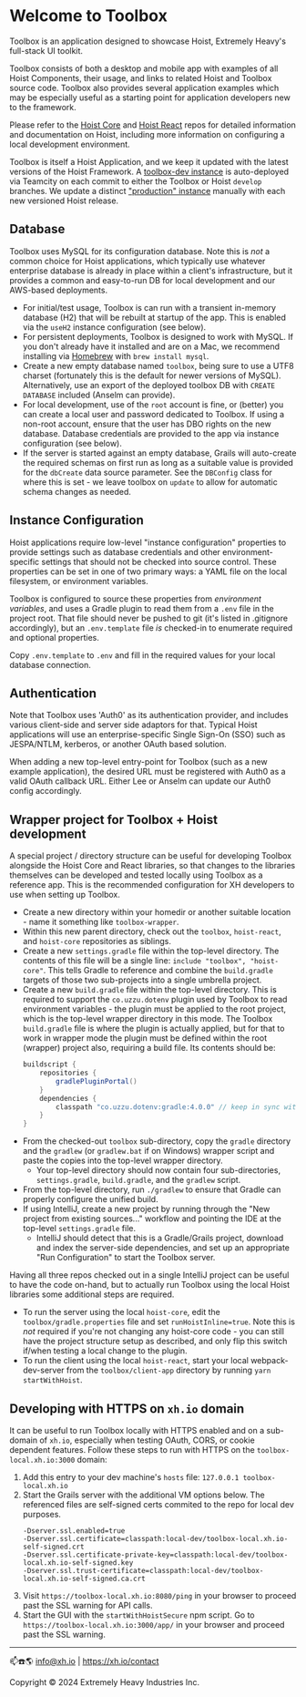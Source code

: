 # Welcome to Toolbox

Toolbox is an application designed to showcase Hoist, Extremely Heavy's full-stack UI toolkit.

Toolbox consists of both a desktop and mobile app with examples of all Hoist Components, their
usage, and links to related Hoist and Toolbox source code. Toolbox also provides several application
examples which may be especially useful as a starting point for application developers new to the
framework.

Please refer to the [Hoist Core](https://github.com/xh/hoist-core) and
[Hoist React](https://github.com/xh/hoist-react) repos for detailed information and documentation on
Hoist, including more information on configuring a local development environment.

Toolbox is itself a Hoist Application, and we keep it updated with the latest versions of the Hoist
Framework. A [toolbox-dev instance](https://toolbox-dev.xh.io) is auto-deployed via Teamcity on each
commit to either the Toolbox or Hoist `develop` branches. We update a distinct
["production" instance](https://toolbox.xh.io) manually with each new versioned Hoist release.

## Database

Toolbox uses MySQL for its configuration database. Note this is _not_ a common choice for Hoist
applications, which typically use whatever enterprise database is already in place within a client's
infrastructure, but it provides a common and easy-to-run DB for local development and our AWS-based
deployments.

* For initial/test usage, Toolbox is can run with a transient in-memory database (H2) that will be
  rebuilt at startup of the app. This is enabled via the `useH2` instance configuration (see below).
* For persistent deployments, Toolbox is designed to work with MySQL. If you don't already have it
  installed and are on a Mac, we recommend installing via [Homebrew](https://brew.sh/) with
  `brew install mysql`.
* Create a new empty database named `toolbox`, being sure to use a UTF8 charset (fortunately this is
  the default for newer versions of MySQL). Alternatively, use an export of the deployed toolbox DB
  with `CREATE DATABASE` included (Anselm can provide).
* For local development, use of the `root` account is fine, or (better) you can create a local user
  and password dedicated to Toolbox. If using a non-root account, ensure that the user has DBO
  rights on the new database. Database credentials are provided to the app via instance
  configuration (see below).
* If the server is started against an empty database, Grails will auto-create the required schemas
  on first run as long as a suitable value is provided for the `dbCreate` data source parameter. See
  the `DBConfig` class for where this is set - we leave toolbox on `update` to allow for automatic
  schema changes as needed.

## Instance Configuration

Hoist applications require low-level "instance configuration" properties to provide settings such
as database credentials and other environment-specific settings that should not be checked into
source control. These properties can be set in one of two primary ways: a YAML file on the local
filesystem, or environment variables.

Toolbox is configured to source these properties from *environment variables*, and uses a Gradle
plugin to read them from a `.env` file in the project root. That file should never be pushed to git
(it's listed in .gitignore accordingly), but an `.env.template` file *is* checked-in to enumerate
required and optional properties.

Copy `.env.template` to `.env` and fill in the required values for your local database connection.

## Authentication

Note that Toolbox uses 'Auth0' as its authentication provider, and includes various client-side and
server side adaptors for that. Typical Hoist applications will use an enterprise-specific Single
Sign-On (SSO) such as JESPA/NTLM, kerberos, or another OAuth based solution.

When adding a new top-level entry-point for Toolbox (such as a new example application), the desired
URL must be registered with Auth0 as a valid OAuth callback URL. Either Lee or Anselm can update our
Auth0 config accordingly.

## Wrapper project for Toolbox + Hoist development

A special project / directory structure can be useful for developing Toolbox alongside the Hoist
Core and React libraries, so that changes to the libraries themselves can be developed and tested
locally using Toolbox as a reference app. This is the recommended configuration for XH developers to
use when setting up Toolbox.

* Create a new directory within your homedir or another suitable location - name it something like
  `toolbox-wrapper`.
* Within this new parent directory, check out the `toolbox`, `hoist-react`, and `hoist-core`
  repositories as siblings.
* Create a new `settings.gradle` file within the top-level directory. The contents of this file will
  be a single line: `include "toolbox", "hoist-core"`. This tells Gradle to reference and combine
  the `build.gradle` targets of those two sub-projects into a single umbrella project.
* Create a new `build.gradle` file within the top-level directory. This is required to support the
  `co.uzzu.dotenv` plugin used by Toolbox to read environment variables - the plugin must be applied
  to the root project, which is the top-level wrapper directory in this mode. The Toolbox
  `build.gradle` file is where the plugin is actually applied, but for that to work in wrapper mode
  the plugin must be defined within the root (wrapper) project also, requiring a build file. Its
  contents should be:
    ```groovy
    buildscript {
        repositories {
            gradlePluginPortal()
        }
        dependencies {
            classpath "co.uzzu.dotenv:gradle:4.0.0" // keep in sync with version in Toolbox build.gradle
        }
    }
    ```
* From the checked-out `toolbox` sub-directory, copy the `gradle` directory and the `gradlew` (or
  `gradlew.bat` if on Windows) wrapper script and paste the copies into the top-level wrapper
  directory.
    * Your top-level directory should now contain four sub-directories, `settings.gradle`,
      `build.gradle`, and the `gradlew` script.
* From the top-level directory, run `./gradlew` to ensure that Gradle can properly configure the
  unified build.
* If using IntelliJ, create a new project by running through the "New project from existing
  sources..." workflow and pointing the IDE at the top-level `settings.gradle` file.
    * IntelliJ should detect that this is a Gradle/Grails project, download and index the
      server-side dependencies, and set up an appropriate "Run Configuration" to start the Toolbox
      server.

Having all three repos checked out in a single IntelliJ project can be useful to have the code
on-hand, but to actually run Toolbox using the local Hoist libraries some additional steps are
required.

* To run the server using the local `hoist-core`, edit the `toolbox/gradle.properties` file and set
  `runHoistInline=true`. Note this is _not_ required if you're not changing any hoist-core code -
  you can still have the project structure setup as described, and only flip this switch if/when
  testing a local change to the plugin.
* To run the client using the local `hoist-react`, start your local webpack-dev-server from the
  `toolbox/client-app` directory by running `yarn startWithHoist`.

## Developing with HTTPS on `xh.io` domain

It can be useful to run Toolbox locally with HTTPS enabled and on a sub-domain of `xh.io`,
especially when testing OAuth, CORS, or cookie dependent features. Follow these steps to run with
HTTPS on the `toolbox-local.xh.io:3000` domain:

1. Add this entry to your dev machine's `hosts` file: `127.0.0.1 toolbox-local.xh.io`
2. Start the Grails server with the additional VM options below. The referenced files are
   self-signed certs commited to the repo for local dev purposes.
    ```
    -Dserver.ssl.enabled=true
    -Dserver.ssl.certificate=classpath:local-dev/toolbox-local.xh.io-self-signed.crt
    -Dserver.ssl.certificate-private-key=classpath:local-dev/toolbox-local.xh.io-self-signed.key
    -Dserver.ssl.trust-certificate=classpath:local-dev/toolbox-local.xh.io-self-signed.ca.crt
    ```
3. Visit `https://toolbox-local.xh.io:8080/ping` in your browser to proceed past the SSL warning
   for API calls.
4. Start the GUI with the `startWithHoistSecure` npm script. Go to
   `https://toolbox-local.xh.io:3000/app/` in your browser and proceed past the SSL warning.

------------------------------------------

📫☎️🌎 info@xh.io | <https://xh.io/contact>

Copyright © 2024 Extremely Heavy Industries Inc.

